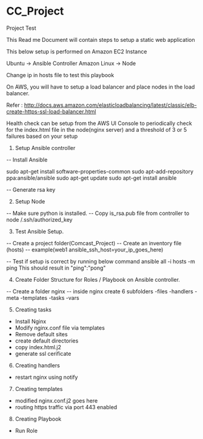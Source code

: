 # CC_Project
Project Test

This Read me Document will contain steps to setup a static web application

This below setup is performed on Amazon EC2 Instance 

Ubuntu -> Ansible Controller
Amazon Linux -> Node

Change ip in hosts file to test this playbook

On AWS, you will have to setup a load balancer and place nodes in the load balancer. 

Refer : http://docs.aws.amazon.com/elasticloadbalancing/latest/classic/elb-create-https-ssl-load-balancer.html

Health check can be setup from the AWS UI Console to periodically check for the index.html file in the node(nginx server) and a threshold of 3 or 5 failures based on your setup




1. Setup Ansible controller

-- Install Ansible

sudo apt-get install software-properties-common
sudo apt-add-repository ppa:ansible/ansible
sudo apt-get update
sudo apt-get install ansible

-- Generate rsa key

2. Setup Node

-- Make sure python is installed.
-- Copy is_rsa.pub file from controller to node /.ssh/authorized_key

3. Test Ansible Setup.

-- Create a project folder(Comcast_Project)
-- Create an inventory file (hosts)
-- example(web1 ansible_ssh_host=your_ip_goes_here)

-- Test if setup is correct by running below command
	ansible all -i hosts -m ping
	This should result in "ping":"pong"

4. Create Folder Structure for Roles / Playbook on Ansible controller.

-- Create a folder nginx
-- inside nginx create 6 subfolders
	-files
	-handlers
	-meta
	-templates
	-tasks
	-vars

5. Creating tasks
 - Install Nginx
 - Modify nginx.conf file via templates
 - Remove default sites
 - create default directories
 - copy index.html.j2
 - generate ssl cerificate

6. Creating handlers

 - restart nginx using notify

7. Creating templates

 - modified nginx.conf.j2 goes here 
 - routing https traffic via port 443 enabled

8. Creating Playbook
 - Run Role


